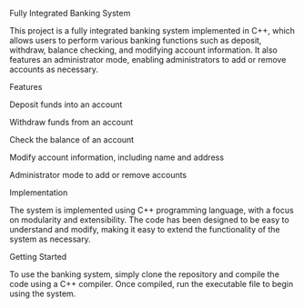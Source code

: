 Fully Integrated Banking System

This project is a fully integrated banking system implemented in C++, which allows users to perform various banking functions such as deposit, withdraw, balance checking, and modifying account information. It also features an administrator mode, enabling administrators to add or remove accounts as necessary.

Features

Deposit funds into an account

Withdraw funds from an account

Check the balance of an account

Modify account information, including name and address

Administrator mode to add or remove accounts

Implementation

The system is implemented using C++ programming language, with a focus on modularity and extensibility. The code has been designed to be easy to understand and modify, making it easy to extend the functionality of the system as necessary.

Getting Started

To use the banking system, simply clone the repository and compile the code using a C++ compiler. Once compiled, run the executable file to begin using the system.
